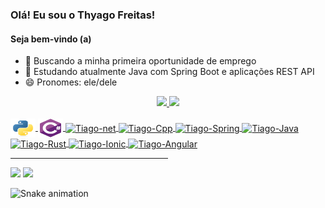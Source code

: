 ### Olá! Eu sou o Thyago Freitas!
#### Seja bem-vindo (a)

- 🔭 Buscando a minha primeira oportunidade de emprego
- 🌱 Estudando atualmente Java com Spring Boot e aplicações REST API
- 😄 Pronomes: ele/dele

<div align="center">
  <a href="https://github.com/tiagolivrera">
  <img height="180em" src="https://github-readme-stats.vercel.app/api?username=tiagolivrera&show_icons=true&theme=dracula&include_all_commits=true&count_private=true"/>
  <img height="180em" src="https://github-readme-stats.vercel.app/api/top-langs/?username=tiagolivrera&layout=compact&langs_count=7&theme=dracula"/>
</div>
  
<div style="display: inline_block"><br>
  <img align="center" alt="Tiago-Python" height="30" width="40" src="https://raw.githubusercontent.com/devicons/devicon/master/icons/python/python-original.svg">
  <img align="center" alt="Tiago-Csharp" height="30" width="40" src="https://raw.githubusercontent.com/devicons/devicon/master/icons/csharp/csharp-original.svg">
  <img align="center" alt="Tiago-net" height="30" width="40" src="https://cdn.jsdelivr.net/gh/devicons/devicon/icons/dotnetcore/dotnetcore-original.svg">
  <img align="center" alt="Tiago-Cpp" height="30" width="40" src="https://cdn.jsdelivr.net/gh/devicons/devicon/icons/cplusplus/cplusplus-original.svg">
  <img align="center" alt="Tiago-Spring" height="30" width="40" src="https://cdn.jsdelivr.net/gh/devicons/devicon/icons/spring/spring-original.svg">
  <img align="center" alt="Tiago-Java" height="30" width="40" src="https://cdn.jsdelivr.net/gh/devicons/devicon/icons/java/java-original.svg">
  <img align="center" alt="Tiago-Rust" height="30" width="40" src="https://cdn.jsdelivr.net/gh/devicons/devicon/icons/rust/rust-plain.svg"> 
  <img align="center" alt="Tiago-Ionic" height="30" width="40" src="https://cdn.jsdelivr.net/gh/devicons/devicon/icons/ionic/ionic-original.svg">
  <img align="center" alt="Tiago-Angular" height="30" width="40" src="https://cdn.jsdelivr.net/gh/devicons/devicon/icons/angularjs/angularjs-original.svg">
</div>
  
  <hr style="width:50%;text-align:left;margin-left:0">
  
  <div> 
    
  <a href = "mailto:thyago.olifreitas@gmail.com"><img src="https://img.shields.io/badge/-Gmail-%23333?style=for-the-badge&logo=gmail&logoColor=white" target="_blank"></a>
  <a href="https://www.linkedin.com/in/thyagofreitas" target="_blank"><img src="https://img.shields.io/badge/-LinkedIn-%230077B5?style=for-the-badge&logo=linkedin&logoColor=white" target="_blank"></a> 
 
  ![Snake animation](https://github.com/tiagolivrera/tiagolivrera/blob/output/github-contribution-grid-snake.svg)
 
</div>
